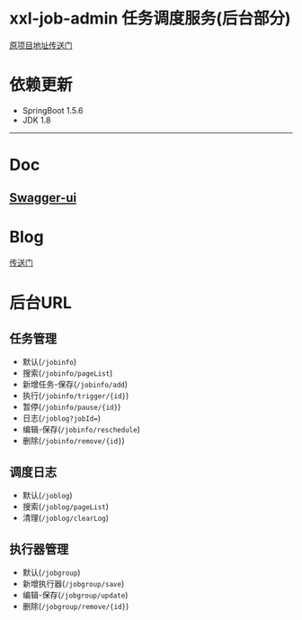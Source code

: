 # xxl-job-admin 任务调度服务(后台部分)
[原项目地址传送门](https://github.com/xuxueli/xxl-job)
# 依赖更新
- SpringBoot 1.5.6
- JDK 1.8
---------
# Doc
[Swagger-ui](http://localhost:8997/swagger-ui.html)
---------
# Blog
[传送门](http://itliusir.com/2018/scheduler-xxl-job/)

# 后台URL
## 任务管理
- 默认(`/jobinfo`)
- 搜索(`/jobinfo/pageList`)
- 新增任务-保存(`/jobinfo/add`)
- 执行(`/jobinfo/trigger/{id}`)
- 暂停(`/jobinfo/pause/{id}`)
- 日志(`/joblog?jobId=`)
- 编辑-保存(`/jobinfo/reschedule`)
- 删除(`/jobinfo/remove/{id}`)

## 调度日志
- 默认(`/joblog`)
- 搜索(`/joblog/pageList`)
- 清理(`/joblog/clearLog`)

## 执行器管理
- 默认(`/jobgroup`)
- 新增执行器(`/jobgroup/save`)
- 编辑-保存(`/jobgroup/update`)
- 删除(`/jobgroup/remove/{id}`)